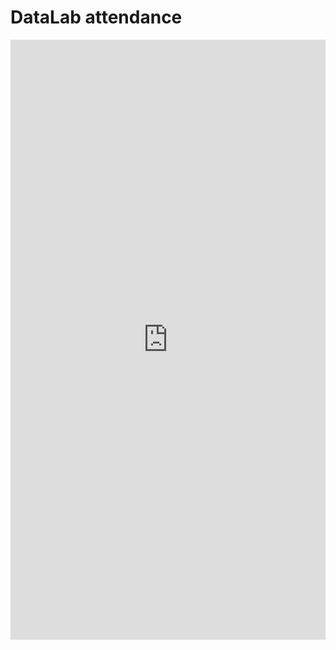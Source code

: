 # DataLab attendance

<iframe width="1280px" height="960px" src="https://forms.office.com/r/ztp4J4Hejb?embed=true" frameborder="0" marginwidth="0" marginheight="0" style="border: none; max-width:100%; max-height:100vh" allowfullscreen webkitallowfullscreen mozallowfullscreen msallowfullscreen> </iframe>
